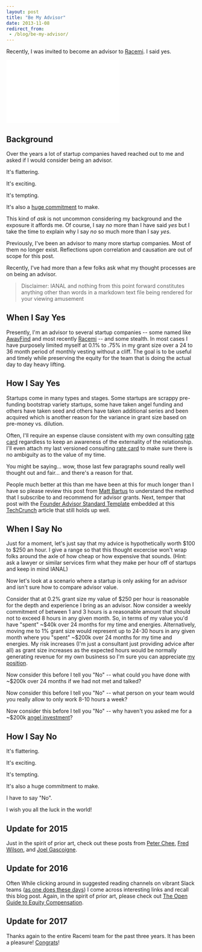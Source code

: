 ```yaml
---
layout: post
title: "Be My Advisor"
date: 2013-11-08
redirect_from:
 - /blog/be-my-advisor/
---
```


Recently, I was invited to become an advisor to [Racemi]. I said yes.

<iframe width="300" height="168" src="//www.youtube.com/embed/K9HMUFRODtU" frameborder="0" allowfullscreen></iframe>

Background
----------

Over the years a lot of startup companies haved reached out to me and asked if I would consider being an advisor. 

It's flattering. 

It's exciting. 

It's tempting.  

It's also a [huge commitment] to make.
 
This kind of _ask_ is not uncommon considering my background and the exposure it affords me. Of course, I say _no_ more than I have said _yes_ but I take the time to explain why I say _no_ so much more than I say _yes_. 

Previously, I've been an advisor to many more startup companies. Most of them no longer exist. Reflections upon correlation and causation are out of scope for this post.

Recently, I've had more than a few folks ask what my thought processes are on being an advisor. 


> Disclaimer: IANAL and nothing from this point forward constitutes anything other than words in a markdown text file being rendered for your viewing amusement

When I Say Yes
--------------

Presently, I'm an advisor to several startup companies -- some named like [AwayFind] and most recently [Racemi] -- and some stealth. In most cases I have purposely limited myself at 0.1% to .75% in my grant size over a 24 to 36 month period of monthly vesting without a cliff. The goal is to be useful and timely while preserving the equity for the team that is doing the actual day to day heavy lifting.


How I Say Yes
-------------

Startups come in many types and stages. Some startups are scrappy pre-funding bootstrap variety startups, some have taken angel funding and others have taken seed and others have taken additional series and been acquired which is another reason for the variance in grant size based on pre-money vs. dilution. 

Often, I'll require an expense clause consistent with my own consulting [rate card] regardless to keep an awareness of the externality of the relationship. I'll even attach my last versioned consulting [rate card] to make sure there is no ambiguity as to the value of my time. 

You might be saying... wow, those last few paragraphs sound really well thought out and fair... and there's a reason for that.

People much better at this than me have been at this for much longer than I have so please review this post from [Matt Bartus] to understand the method that I subscribe to and recommend for advisor grants. Next, temper that post with the [Founder Advisor Standard Template] embedded at this [TechCrunch] article that still holds up well.

When I Say No
-------------

Just for a moment, let's just say that my advice is hypothetically worth $100 to $250 an hour. I give a range so that this thought excercise won't wrap folks around the axle of how cheap or how expensive that sounds. (Hint: ask a lawyer or similar services firm what they make per hour off of startups and keep in mind IANAL)

Now let's look at a scenario where a startup is only asking for an advisor and isn't sure how to compare advisor value.

Consider that at 0.2% grant size my value of $250 per hour is reasonable for the depth and experience I bring as an advisor. Now consider a weekly commitment of between 1 and 3 hours is a reasonable amount that should not to exceed 8 hours in any given month. So, in terms of my value you'd have "spent" ~$40k over 24 months for my time and energies.  Alternatively, moving me to 1% grant size would represent up to 24-30 hours in any given month where you "spent" ~$200k over 24 months for my time and energies.  My risk increases (I'm just a consultant just providing advice after all) as grant size increases as the expected hours would be normally generating revenue for my own business so I'm sure you can appreciate [my position].

Now consider this before I tell you "No" -- what could you have done with ~$200k over 24 months if we had not met and talked?

Now consider this before I tell you "No" -- what person on your team would you really allow to only work 8-10 hours a week?

Now consider this before I tell you "No" -- why haven't you asked me for a ~$200k [angel investment]?

How I Say No
------------

It's flattering. 

It's exciting. 

It's tempting. 

It's also a huge commitment to make. 

I have to say "No". 

I wish you all the luck in the world!

Update for 2015
---------------

Just in the spirit of prior art, check out these posts from [Peter Chee], [Fred Wilson], and [Joel Gascoigne].

Update for 2016
---------------

Often While clicking around in suggested reading channels on vibrant Slack teams ([as one does these days]) I come across interesting links and recall this blog post. Again, in the spirit of prior art, please check out [The Open Guide to Equity Compensation].

Update for 2017
---------------

Thanks again to the entire Racemi team for the past three years. It has been a pleasure! [Congrats](https://www.dxc.technology/newsroom/press_releases/137292-csc_and_racemi_form_strategic_collaboration_to_accelerate_enterprise_migration_to_the_cloud)!

[The Open Guide to Equity Compensation]:https://github.com/jlevy/og-equity-compensation
[as one does these days]:http://community.emccode.com/
[Joel Gascoigne]:https://open.bufferapp.com/buffer-open-equity-formula/
[Fred Wilson]:http://avc.com/2010/11/employee-equity-how-much/
[Peter Chee]:http://thinkspace.com/how-to-divide-equity-to-startup-founders-advisors-and-employees/
[AwayFind]:http://awayfind.com/
[Racemi]:http://www.racemi.com/
[Matt Bartus]:http://www.mattbartus.com/employees-advisors-consultants/advice-on-advisor-option-grants/
[TechCrunch]:http://techcrunch.com/2011/09/22/free-startup-docs-how-much-equity-should-advisors-get/
[Founder Advisor Standard Template]:http://www.scribd.com/embeds/65202818/content?start_page=1&view_mode=list&access_key=key-2bn37qt45rpsd2gmvvaj
[huge commitment]:http://learntoduck.net/advisors-stop-screwing-startups
[rate card]:https://www.saastr.com/on-paying-your-mentors-and-advisors-the-2-5x-rule/
[my position]:http://marcoullier.com/blog/2011/09/advisors-do-it-for-love/
[angel investment]:https://angel.co/JayCuthrell
